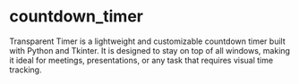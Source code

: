 # countdown_timer
Transparent Timer is a lightweight and customizable countdown timer built with Python and Tkinter. It is designed to stay on top of all windows, making it ideal for meetings, presentations, or any task that requires visual time tracking.
